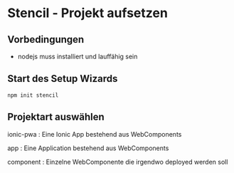 # Stencil - Projekt aufsetzen

## Vorbedingungen

* nodejs muss installiert und lauffähig sein

## Start des Setup Wizards

```shell script
npm init stencil
```

## Projektart auswählen

ionic-pwa
: Eine Ionic App bestehend aus WebComponents

app
: Eine Application bestehend aus WebComponents

component
: Einzelne WebComponente die irgendwo deployed werden soll